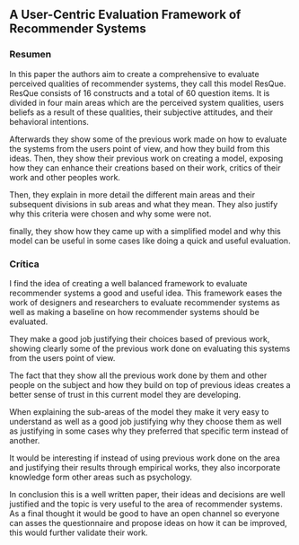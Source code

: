 ## A User-Centric Evaluation Framework of Recommender Systems

### Resumen
In this paper the authors aim to create a comprehensive to evaluate perceived qualities of recommender systems, they call this model ResQue. ResQue consists of 16 constructs and a total of 60 question items. It is divided in four main areas which are the perceived system qualities, users beliefs as a result of these qualities, their subjective attitudes, and their behavioral intentions.

Afterwards they show some of the previous work made on how to evaluate the systems from the users point of view, and how they build from this ideas. Then, they show their previous work on creating a model, exposing how they can enhance their creations based on their work, critics of their work and other peoples work.

Then, they explain in more detail the different main areas and their subsequent divisions in sub areas and what they mean. They also justify why this criteria were chosen and why some were not.

finally, they show how they came up with a simplified model and why this model can be useful in some cases like doing a quick and useful evaluation.


### Crítica

I find the idea of creating a well balanced framework to evaluate recommender systems a good and useful idea. This framework eases the work of designers and researchers to evaluate recommender systems as well as making a baseline on how recommender systems should be evaluated.

They make a good job justifying their choices based of previous work, showing clearly some of the previous work done on evaluating this systems from the users point of view.

The fact that they show all the previous work done by them and other people on the subject and how they build on top of previous ideas creates a better sense of trust in this current model they are developing.

When explaining the sub-areas of the model they make it very easy to understand as well as a good job justifying why they choose them as well as justifying in some cases why they preferred that specific term instead of another.

It would be interesting if instead of using previous work done on the area and justifying their results through empirical works, they also incorporate knowledge form other areas such as psychology.

In conclusion this is a well written paper, their ideas and decisions are well justified and the topic is very useful to the area of recommender systems. As a final thought it would be good to have an open channel so everyone can asses the questionnaire and propose ideas on how it can be improved, this would further validate their work.  
